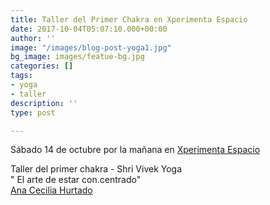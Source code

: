 ```yaml
---
title: Taller del Primer Chakra en Xperimenta Espacio
date: 2017-10-04T05:07:10.000+00:00
author: ''
image: "/images/blog-post-yoga1.jpg"
bg_image: images/featue-bg.jpg
categories: []
tags:
- yoga
- taller
description: ''
type: post

---
```

Sábado 14 de octubre por la mañana en [Xperimenta Espacio](https://www.facebook.com/xperimenta.espacio?__tn__=KH-R&eid=ARBTQ37zBtiMmNDwxJoV7y3SJxfIYQ34viZhma8gJ1BjSFaFAll_KIfEsFKAvilrXsCrnDV8sldEcz0w&fref=mentions&__xts__%5B0%5D=68.ARC_7ZhCUbqna3R--4cuirMk91Npce0-UUWPR4U7Hz75aWt54icFQF1_2bgElQK01-eyUKkm4ZXB17FZM7Kxs9CZNX26IXvTukqI1AVwRLR0nGuRtCMM0N1EOiIqwCE1sk6KbLRtzk07V4QRGxY4kivNCn9epuk6u_Y_yTreBIqihZINAUtQm8i44JHN2uUv6mAFiHMhl11vngHujwEVnIzUwxHQIe22CQG1o-fDlxjnn4SozZfzuHnRIC-Gp6K39p2MpwT8whqbxF-adM3PCyzntCLavvB0Z_c0RN5x6NB-rUvmje2CuOgtCc-u8Wx5r2ANn8m0HUtKpbkREdSWk5il24B6L5ouh9HRjmKCsxkYH09cML5q9BN3T7n5yeldT9PupT0IbJ02DtM3DKkIDWENzeIh5pjnYqMQVBzSRGaxESHzzNrXQGBknPKHd0grRqGe5kA_JvUmyTbzTmU2XUhroLg6phBxZklvfAYVv_sdJMswinCpjy8jKdCk "Xperimenta Espacio")

Taller del primer chakra - Shri Vivek Yoga  
" El arte de estar con.centrado"  
   [Ana Cecilia Hurtado](https://www.facebook.com/anacecilia.ajapa?__tn__=KH-R&eid=ARA2Qc2cwaQIOqLjQQMh3fYDKIde1OrgRiv6c6OIquj-DZMFfcTXmlXPKH4rbJlAR2IbbdLJ7X65z6TC&fref=mentions&__xts__%5B0%5D=68.ARC_7ZhCUbqna3R--4cuirMk91Npce0-UUWPR4U7Hz75aWt54icFQF1_2bgElQK01-eyUKkm4ZXB17FZM7Kxs9CZNX26IXvTukqI1AVwRLR0nGuRtCMM0N1EOiIqwCE1sk6KbLRtzk07V4QRGxY4kivNCn9epuk6u_Y_yTreBIqihZINAUtQm8i44JHN2uUv6mAFiHMhl11vngHujwEVnIzUwxHQIe22CQG1o-fDlxjnn4SozZfzuHnRIC-Gp6K39p2MpwT8whqbxF-adM3PCyzntCLavvB0Z_c0RN5x6NB-rUvmje2CuOgtCc-u8Wx5r2ANn8m0HUtKpbkREdSWk5il24B6L5ouh9HRjmKCsxkYH09cML5q9BN3T7n5yeldT9PupT0IbJ02DtM3DKkIDWENzeIh5pjnYqMQVBzSRGaxESHzzNrXQGBknPKHd0grRqGe5kA_JvUmyTbzTmU2XUhroLg6phBxZklvfAYVv_sdJMswinCpjy8jKdCk "Ana Cecilia Hurtado")